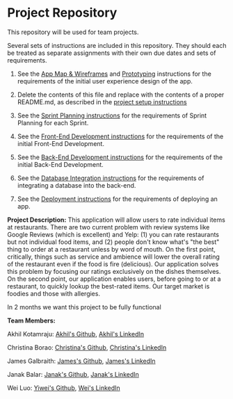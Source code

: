 # Project Repository

This repository will be used for team projects.

Several sets of instructions are included in this repository. They should each be treated as separate assignments with their own due dates and sets of requirements.

1. See the [App Map & Wireframes](instructions-0a-app-map-wireframes.md) and [Prototyping](./instructions-0b-prototyping.md) instructions for the requirements of the initial user experience design of the app.

1. Delete the contents of this file and replace with the contents of a proper README.md, as described in the [project setup instructions](./instructions-0c-project-setup.md)

1. See the [Sprint Planning instructions](instructions-0d-sprint-planning.md) for the requirements of Sprint Planning for each Sprint.

1. See the [Front-End Development instructions](./instructions-1-front-end.md) for the requirements of the initial Front-End Development.

1. See the [Back-End Development instructions](./instructions-2-back-end.md) for the requirements of the initial Back-End Development.

1. See the [Database Integration instructions](./instructions-3-database.md) for the requirements of integrating a database into the back-end.

1. See the [Deployment instructions](./instructions-4-deployment.md) for the requirements of deploying an app.

**Project Description:**
This application will allow users to rate individual items at restaurants. There are two current problem with review systems like Google Reviews (which is excellent) and Yelp: (1) you can rate restaurants but not individual food items, and (2) people don't know what's "the best" thing to order at a restaurant unless by word of mouth. On the first point, critically, things such as service and ambience will lower the overall rating of the restaurant even if the food is fire (delicious). Our application solves this problem by focusing our ratings exclusively on the dishes themselves. On the second point, our application enables users, before going to or at a restaurant, to quickly lookup the best-rated items. Our target market is foodies and those with allergies. 

In 2 months we want this project to be fully functional

**Team Members:**

Akhil Kotamraju:  [Akhil's Github](https://github.com/ASK212), [Akhil's LinkedIn](https://www.linkedin.com/in/akhil-kotamraju/)

Christina Borao: [Christina's Github](https://github.com/crb623), [Christina's LinkedIn](https://www.linkedin.com/in/christina-borao/)

James Galbraith: [James's Github](), [James's LinkedIn](https://www.linkedin.com/in/james-galbraith/)

Janak Balar: [Janak's Github](https://github.com/janakbalar), [Janak's LinkedIn](https://www.linkedin.com/in/janak-balar-4a20731a1/)

Wei Luo: [Yiwei's Github](https://github.com/yl7408), [Wei's LinkedIn](https://www.linkedin.com/in/yiwei-luo-b68b131b3/)




